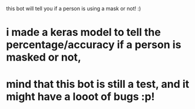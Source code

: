 this bot will tell you if a person is using a mask or not! :)

# i made a keras model to tell the percentage/accuracy if a person is masked or not, 
# mind that this bot is still a test, and it might have a looot of bugs :p! 
